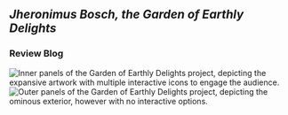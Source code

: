 ## _Jheronimus Bosch, the Garden of Earthly Delights_
### Review Blog
![Inner panels of _the Garden of Earthly Delights_ project, depicting the expansive artwork with multiple interactive icons to engage the audience.](https://nickpdel.github.io/engl350blogs/images/innerpanels.png)
![Outer panels of _the Garden of Earthly Delights project_, depicting the ominous exterior, however with no interactive options.](https://nickpdel.github.io/engl350blogs/images/outerpanels.png)
